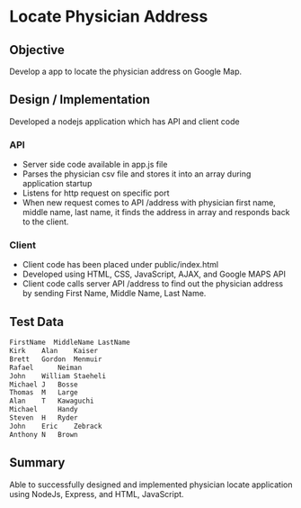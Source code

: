 # Locate Physician Address

## Objective

Develop a app to locate the physician address on Google Map.

## Design / Implementation

Developed a nodejs application which has API and client code

### API 
 - Server side code available in app.js file
 - Parses the physician csv file and stores it into an array during application startup
 - Listens for http request on specific port
 - When new request comes to API /address with physician first name, middle name, last name, it finds the address in array and responds back to the client.

### Client
 - Client code has been placed under public/index.html
 - Developed using HTML, CSS, JavaScript, AJAX, and Google MAPS API
 - Client code calls server API /address to find out the physician address by sending First Name, Middle Name, Last Name.

## Test Data
```sh
FirstName  MiddleName LastName
Kirk	Alan	Kaiser
Brett	Gordon	Menmuir
Rafael		Neiman
John	William	Staeheli
Michael	J	Bosse
Thomas	M	Large
Alan	T	Kawaguchi
Michael		Handy
Steven	H	Ryder
John	Eric	Zebrack
Anthony	N	Brown
```
 
## Summary
Able to successfully designed and implemented physician locate application using NodeJs, Express, and HTML, JavaScript.
